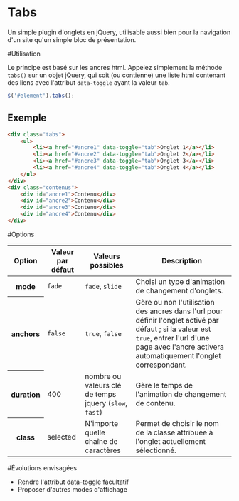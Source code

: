 Tabs
===========

Un simple plugin d'onglets en jQuery, utilisable aussi bien pour la navigation d'un site qu'un simple bloc de présentation.

#Utilisation

Le principe est basé sur les ancres html.
Appelez simplement la méthode <code>tabs()</code> sur un objet jQuery, qui soit (ou contienne) une liste html contenant des liens avec l'attribut <code>data-toggle</code> ayant la valeur <code>tab</code>.
```javascript
$('#element').tabs();
```

## Exemple
```html
<div class="tabs">
	<ul>
		<li><a href="#ancre1" data-toggle="tab">Onglet 1</a></li>
		<li><a href="#ancre2" data-toggle="tab">Onglet 2</a></li>
		<li><a href="#ancre3" data-toggle="tab">Onglet 3</a></li>
		<li><a href="#ancre4" data-toggle="tab">Onglet 4</a></li>
	</ul>
</div>
<div class="contenus">
	<div id="ancre1">Contenu</div>
	<div id="ancre2">Contenu</div>
	<div id="ancre3">Contenu</div>
	<div id="ancre4">Contenu</div>
</div>
```

#Options
<table>
	<thead>
		<tr>
			<th>Option</th>
			<th>Valeur par défaut</th>
			<th>Valeurs possibles</th>
			<th>Description</th>
		</tr>
	</thead>
	<tbody>
		<tr>
			<th>mode</th>
			<td><code>fade</code></td>
			<td><code>fade</code>, <code>slide</code></td>
			<td>Choisi un type d'animation de changement d'onglets.</td>
		</tr>
		<tr>
			<th>anchors</th>
			<td><code>false</code></td>
			<td><code>true</code>, <code>false</code></td>
			<td>Gère ou non l'utilisation des ancres dans l'url pour définir l'onglet activé par défaut ; si la valeur est <code>true</code>, entrer l'url d'une page avec l'ancre activera automatiquement l'onglet correspondant.</td>
		</tr>
		<tr>
			<th>duration</th>
			<td>400</td>
			<td>nombre ou valeurs clé de temps jquery (<code>slow</code>, <code>fast</code>)</td>
			<td>Gère le temps de l'animation de changement de contenu.</td>
		</tr>
		<tr>
			<th>class</th>
			<td>selected</td>
			<td>N'importe quelle chaîne de caractères</td>
			<td>Permet de choisir le nom de la classe attribuée à l'onglet actuellement sélectionné.</td>
		</tr>
	</tbody>
</table>

#Évolutions envisagées
* Rendre l'attribut data-toggle facultatif
* Proposer d'autres modes d'affichage